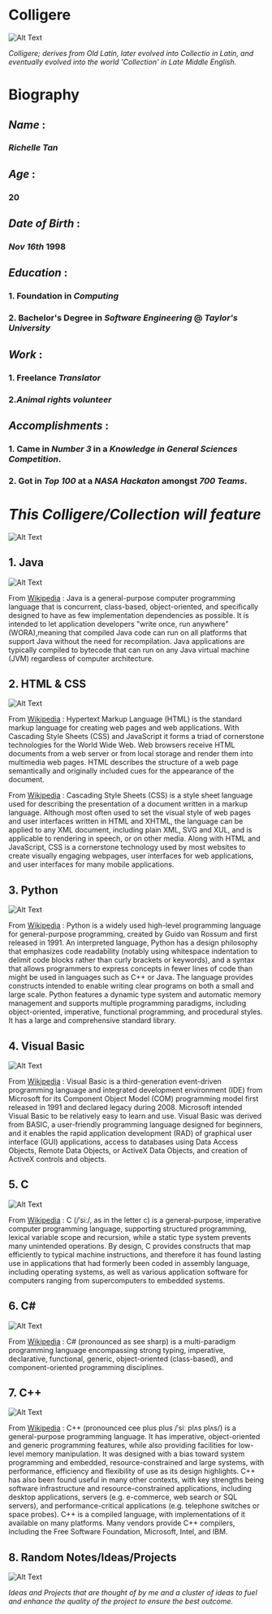 # Colligere

![Alt Text](https://www.ibm.com/developerworks/i/f-ts-javadevelop.png)

*Colligere; derives from Old Latin, later evolved into Collectio in Latin, and eventually evolved into the world 'Collection' in Late Middle English.*

# Biography 

## *Name* : 
### *Richelle Tan* 
## *Age* : 
### 20
## *Date of Birth* :
### *Nov 16th* 1998 
## *Education* : 
### 1. Foundation in *Computing*
### 2. Bachelor's Degree in *Software Engineering* @ *Taylor's University*
## *Work* : 
### 1. Freelance *Translator* 
### 2.*Animal rights volunteer*
## *Accomplishments* : 
### 1. Came in *Number 3* in a *Knowledge in General Sciences Competition*.
### 2. Got in *Top 100* at a *NASA Hackaton* amongst *700 Teams*.

# *This Colligere/Collection will feature*

![Alt Text](http://www.psafe.com/en/blog/wp-content/uploads/2016/10/BLOG_EN_0510_Most-Useful-Coding-and-Programming-Languages-to-Know.jpg)
 
## 1. Java 

![Alt Text](https://www.codenotfound.com/assets/images/logos/java-logo.png)

From [Wikipedia](https://en.wikipedia.org/wiki/Java_(programming_language)) : Java is a general-purpose computer programming language that is concurrent, class-based, object-oriented, and specifically designed to have as few implementation dependencies as possible. It is intended to let application developers "write once, run anywhere" (WORA),meaning that compiled Java code can run on all platforms that support Java without the need for recompilation. Java applications are typically compiled to bytecode that can run on any Java virtual machine (JVM) regardless of computer architecture.

## 2. HTML & CSS 

![Alt Text](https://cfe2-static.s3-us-west-2.amazonaws.com/media/html-basics/images/htmlbasics.png)

From [Wikipedia](https://en.wikipedia.org/wiki/HTML) : Hypertext Markup Language (HTML) is the standard markup language for creating web pages and web applications. With Cascading Style Sheets (CSS) and JavaScript it forms a triad of cornerstone technologies for the World Wide Web. Web browsers receive HTML documents from a web server or from local storage and render them into multimedia web pages. HTML describes the structure of a web page semantically and originally included cues for the appearance of the document.

From [Wikipedia](https://en.wikipedia.org/wiki/Cascading_Style_Sheets) : Cascading Style Sheets (CSS) is a style sheet language used for describing the presentation of a document written in a markup language. Although most often used to set the visual style of web pages and user interfaces written in HTML and XHTML, the language can be applied to any XML document, including plain XML, SVG and XUL, and is applicable to rendering in speech, or on other media. Along with HTML and JavaScript, CSS is a cornerstone technology used by most websites to create visually engaging webpages, user interfaces for web applications, and user interfaces for many mobile applications.

## 3. Python

![Alt Text](https://www.h-its.org/wp-content/uploads/2017/07/python-logo-master-v3-TM.png)

From [Wikipedia](https://en.wikipedia.org/wiki/Python_(programming_language)) : Python is a widely used high-level programming language for general-purpose programming, created by Guido van Rossum and first released in 1991. An interpreted language, Python has a design philosophy that emphasizes code readability (notably using whitespace indentation to delimit code blocks rather than curly brackets or keywords), and a syntax that allows programmers to express concepts in fewer lines of code than might be used in languages such as C++ or Java. The language provides constructs intended to enable writing clear programs on both a small and large scale.
Python features a dynamic type system and automatic memory management and supports multiple programming paradigms, including object-oriented, imperative, functional programming, and procedural styles. It has a large and comprehensive standard library.

## 4. Visual Basic

![Alt Text](https://www.gizbot.com/img/2013/11/20-microsoftvisualstudio.jpg)

From [Wikipedia](https://en.wikipedia.org/wiki/Visual_Basic) : Visual Basic is a third-generation event-driven programming language and integrated development environment (IDE) from Microsoft for its Component Object Model (COM) programming model first released in 1991 and declared legacy during 2008. Microsoft intended Visual Basic to be relatively easy to learn and use. Visual Basic was derived from BASIC, a user-friendly programming language designed for beginners, and it enables the rapid application development (RAD) of graphical user interface (GUI) applications, access to databases using Data Access Objects, Remote Data Objects, or ActiveX Data Objects, and creation of ActiveX controls and objects.

## 5. C

![Alt Text](https://udemy-images.udemy.com/course/750x422/523966_5833.jpg)

From [Wikipedia](https://en.wikipedia.org/wiki/C_(programming_language)) : C (/ˈsiː/, as in the letter c) is a general-purpose, imperative computer programming language, supporting structured programming, lexical variable scope and recursion, while a static type system prevents many unintended operations. By design, C provides constructs that map efficiently to typical machine instructions, and therefore it has found lasting use in applications that had formerly been coded in assembly language, including operating systems, as well as various application software for computers ranging from supercomputers to embedded systems.

## 6. C#

![Alt Text](http://www.horizonsofts.com/wp-content/uploads/2016/07/csharp.jpg)

From [Wikipedia](https://en.wikipedia.org/wiki/C_Sharp_(programming_language)) : C# (pronounced as see sharp) is a multi-paradigm programming language encompassing strong typing, imperative, declarative, functional, generic, object-oriented (class-based), and component-oriented programming disciplines. 

## 7. C++

![Alt Text](https://www.visualstudio.com/wp-content/uploads/2016/05/DesktopApplications_636x300OP.png)

From [Wikipedia](https://en.wikipedia.org/wiki/C%2B%2B) : C++ (pronounced cee plus plus /ˈsiː plʌs plʌs/) is a general-purpose programming language. It has imperative, object-oriented and generic programming features, while also providing facilities for low-level memory manipulation.
It was designed with a bias toward system programming and embedded, resource-constrained and large systems, with performance, efficiency and flexibility of use as its design highlights. C++ has also been found useful in many other contexts, with key strengths being software infrastructure and resource-constrained applications, including desktop applications, servers (e.g. e-commerce, web search or SQL servers), and performance-critical applications (e.g. telephone switches or space probes). C++ is a compiled language, with implementations of it available on many platforms. Many vendors provide C++ compilers, including the Free Software Foundation, Microsoft, Intel, and IBM.

## 8. Random Notes/Ideas/Projects

![Alt Text](http://www.mindlabsmedia.co.uk/wp-content/uploads/2016/07/projectManagement-Icon-Grey-600x200.png)

*_Ideas and Projects that are thought of by me and a cluster of ideas to fuel and enhance the quality of the project to ensure the best outcome._*

